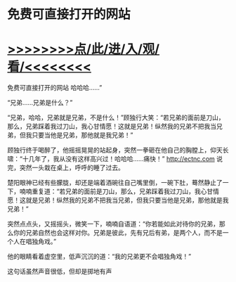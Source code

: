 # 免费可直接打开的网站

# <a href="https://github.com/jiedl/liao/issues/1">>>>>>>>>点/此/进/入/观/看/<<<<<<<<</a>

免费可直接打开的网站
哈哈哈……”

“兄弟……兄弟是什么？”

“兄弟，哈哈，兄弟就是兄弟，不是什么！”顾独行大笑：“若兄弟的面前是刀山，那么，兄弟踩着我过刀山，我心甘情愿！这就是兄弟！纵然我的兄弟不把我当兄弟，但我只要当他是兄弟，那他就是我兄弟！”

顾独行终于喝醉了，他摇摇晃晃的站起身，突然一拳砸在他自己的胸膛上，仰天长啸：“十几年了，我从没有这样高兴过！哈哈哈……痛快！”
http://ectnc.com
说完，突然一头栽在桌上，呼呼的睡了过去。

楚阳眼神已经有些朦胧，却还是端着酒碗往自己嘴里倒，一碗下肚，蓦然静止了一下，喃喃重复道：“若兄弟的面前是刀山，那么，兄弟踩着我过刀山，我心甘情愿！这就是兄弟！纵然我的兄弟不把我当兄弟，但我只要当他是兄弟，那他就是我兄弟！”

突然点点头，又摇摇头，微笑一下，喃喃自语道：“你若能如此对待你的兄弟，那么你的兄弟自然也会这样对你。兄弟是彼此，先有兄后有弟，是两个人，而不是一个人在唱独角戏。”

他的眼睛看着虚空里，低声沉沉的道：“我的兄弟更不会唱独角戏！”

这句话虽然声音很低，但却是掷地有声
